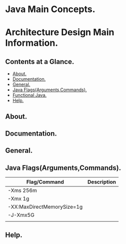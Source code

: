 # Java Main Concepts.
# Architecture Design Main Information.





## Contents at a Glance.
* [About.](#about)
* [Documentation.](#documentation)
* [General.](#general)
* [Java Flags(Arguments,Commands).](#java-flagsargumentscommands)
* [Functional Java.](functional-java.md)
* [Help.](#help)





## About.





## Documentation.





## General.





## Java Flags(Arguments,Commands).

| Flag/Command                                                                                                       | Description                                                             |
| ------------------------------------------------------------------------------------------------------------------ | ----------------------------------------------------------------------- |
| -Xms 256m                                                                                                          |                                                                         |
| -Xmx 1g                                                                                                            |                                                                         |
| -XX:MaxDirectMemorySize=1g                                                                                         |                                                                         |
| -J-Xmx5G                                                                                                           |                                                                         |
|                                                                                                                    |                                                                         |





## Help.
